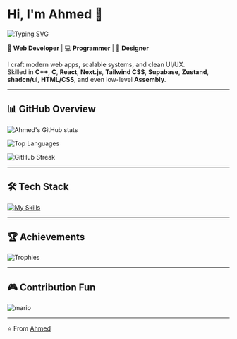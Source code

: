 # Hi, I'm Ahmed 👋  

[![Typing SVG](https://readme-typing-svg.herokuapp.com?size=28&duration=4000&color=F72585&center=true&vCenter=true&width=600&lines=Hi%2C+I'm+Ahmed+🚀;Web+Developer+💻;Programmer+⚡;Designer+🎨)](https://git.io/typing-svg)

🚀 **Web Developer** | 💻 **Programmer** | 🎨 **Designer**  

I craft modern web apps, scalable systems, and clean UI/UX.  
Skilled in **C++**, **C**, **React**, **Next.js**, **Tailwind CSS**, **Supabase**, **Zustand**, **shadcn/ui**, **HTML/CSS**, and even low-level **Assembly**.  

---

## 📊 GitHub Overview  
![Ahmed's GitHub stats](https://github-readme-stats.vercel.app/api?username=AhmedNasir7&show_icons=true&theme=tokyonight&hide_border=false&count_private=true)  

![Top Languages](https://github-readme-stats.vercel.app/api/top-langs/?username=AhmedNasir7&layout=compact&theme=tokyonight&hide_border=false)  

![GitHub Streak](https://github-readme-streak-stats.herokuapp.com?user=AhmedNasir7&theme=highcontrast&hide_border=false)  

---

## 🛠️ Tech Stack  
[![My Skills](https://skillicons.dev/icons?i=cpp,c,react,next,tailwind,supabase,html,css,js,ts,git,linux,vercel,vscode&theme=light)](https://skillicons.dev)  

---

## 🏆 Achievements  
![Trophies](https://github-profile-trophy.vercel.app/?username=AhmedNasir7&theme=radical&no-frame=false&no-bg=false&margin-w=15)  

---

## 🎮 Contribution Fun  
![mario](https://ahmednasir7.github.io/mario-contributions/mario.svg)  

---

⭐ From [Ahmed](https://github.com/AhmedNasir7)
